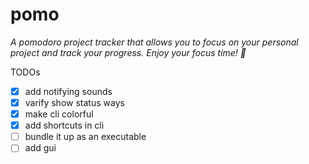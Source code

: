 # pomo

_A pomodoro project tracker that allows you to focus on your personal project and track your progress. Enjoy your focus time! 🍻_

TODOs

- [x] add notifying sounds
- [x] varify show status ways
- [x] make cli colorful
- [x] add shortcuts in cli
- [ ] bundle it up as an executable
- [ ] add gui
